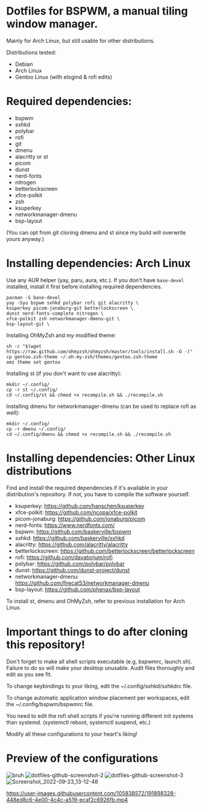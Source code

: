 # Dotfiles for BSPWM, a manual tiling window manager.

Mainly for Arch Linux, but still usable for other distributions. 

Distributions tested:

- Debian
- Arch Linux
- Gentoo Linux (with elogind & rofi edits)

# Required dependencies:
- bspwm
- sxhkd
- polybar
- rofi
- git
- dmenu
- alacritty or st
- picom
- dunst
- nerd-fonts
- nitrogen
- betterlockscreen
- xfce-polkit 
- zsh
- ksuperkey
- networkmanager-dmenu
- bsp-layout

(You can opt from git cloning dmenu and st since my build will overwrite yours anyway.)

# Installing dependencies: Arch Linux
Use any AUR helper (yay, paru, aura, etc.). If you don't have `base-devel` installed, install it first before installing required dependencies.

    pacman -S base-devel
    yay -Syu bspwm sxhkd polybar rofi git alacritty \
    ksuperkey picom-jonaburg-git betterlockscreen \
    dunst nerd-fonts-complete nitrogen \ 
    xfce-polkit zsh networkmanager-dmenu-git \ 
    bsp-layout-git \

Installing OhMyZsh and my modified theme:

    sh -c "$(wget https://raw.github.com/ohmyzsh/ohmyzsh/master/tools/install.sh -O -)"
    cp gentoo.zsh-theme ~/.oh-my-zsh/themes/gentoo.zsh-theme
    omz theme set gentoo

Installing st (if you don't want to use alacritty):

    mkdir ~/.config/
    cp -r st ~/.config/
    cd ~/.config/st && chmod +x recompile.sh && ./recompile.sh

Installing dmenu for networkmanager-dmenu (can be used to replace rofi as well):

    mkdir ~/.config/
    cp -r dmenu ~/.config/
    cd ~/.config/dmenu && chmod +x recompile.sh && ./recompile.sh

# Installing dependencies: Other Linux distributions
Find and install the required dependencies if it's available in your distribution's repository. If not, you have to compile the software yourself. 

- ksuperkey: https://github.com/hanschen/ksuperkey
- xfce-polkit: https://github.com/ncopa/xfce-polkit
- picom-jonaburg: https://github.com/jonaburg/picom
- nerd-fonts: https://www.nerdfonts.com/
- bspwm: https://github.com/baskerville/bspwm
- sxhkd: https://github.com/baskerville/sxhkd
- alacritty: https://github.com/alacritty/alacritty
- betterlockscreen: https://github.com/betterlockscreen/betterlockscreen
- rofi: https://github.com/davatorium/rofi
- polybar: https://github.com/polybar/polybar
- dunst: https://github.com/dunst-project/dunst
- networkmanager-dmenu: https://github.com/firecat53/networkmanager-dmenu
- bsp-layout: https://github.com/phenax/bsp-layout

To install st, dmenu and OhMyZsh, refer to previous installation for Arch Linux.

# Important things to do after cloning this repository!

Don't forget to make all shell scripts executable (e.g, bspwmrc, launch.sh). Failure to do so will make your desktop unusable. Audit files thoroughly and edit as you see fit.

To change keybindings to your liking, edit the ~/.config/sxhkd/sxhkdrc file.

To change automatic application window placement per workspaces, edit the ~/.config/bspwm/bspwmrc file.

You need to edit the rofi shell scripts if you're running different init systems than systemd. (systemctl reboot, systemctl suspend, etc.)

Modify all these configurations to your heart's liking!

# Preview of the configurations
![bruh](https://user-images.githubusercontent.com/105838572/180804119-8c26b5da-00b4-47f1-8a9b-68a160dd4cd1.png)
![dotfiles-github-screenshot-2](https://user-images.githubusercontent.com/105838572/180804231-4e0c3c07-74a2-4c41-89e0-6bd8c23a4030.png)
![dotfiles-github-screenshot-3](https://user-images.githubusercontent.com/105838572/180922914-80d32093-3ecb-4354-9b0a-6b883c4c3184.png)
![Screenshot_2022-09-23_13-12-48](https://user-images.githubusercontent.com/105838572/191895860-7042e637-c14a-497e-ba4e-95e4b1d9ab94.png)

https://user-images.githubusercontent.com/105838572/191898328-448ed8c6-4e00-4c4c-a519-ecaf2c6926fb.mp4
